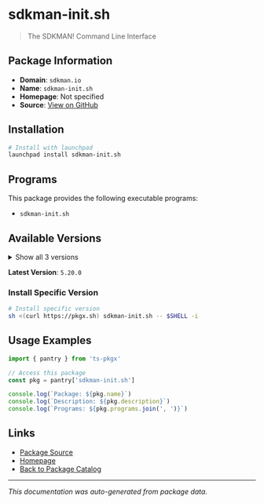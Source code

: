 # sdkman-init.sh

> The SDKMAN! Command Line Interface

## Package Information

- **Domain**: `sdkman.io`
- **Name**: `sdkman-init.sh`
- **Homepage**: Not specified
- **Source**: [View on GitHub](https://github.com/pkgxdev/pantry/tree/main/projects/sdkman.io/package.yml)

## Installation

```bash
# Install with launchpad
launchpad install sdkman-init.sh
```

## Programs

This package provides the following executable programs:

- `sdkman-init.sh`

## Available Versions

<details>
<summary>Show all 3 versions</summary>

- `5.20.0`, `5.19.0`, `5.18.2`

</details>

**Latest Version**: `5.20.0`

### Install Specific Version

```bash
# Install specific version
sh <(curl https://pkgx.sh) sdkman-init.sh -- $SHELL -i
```

## Usage Examples

```typescript
import { pantry } from 'ts-pkgx'

// Access this package
const pkg = pantry['sdkman-init.sh']

console.log(`Package: ${pkg.name}`)
console.log(`Description: ${pkg.description}`)
console.log(`Programs: ${pkg.programs.join(', ')}`)
```

## Links

- [Package Source](https://github.com/pkgxdev/pantry/tree/main/projects/sdkman.io/package.yml)
- [Homepage](#)
- [Back to Package Catalog](../../package-catalog.md)

---

*This documentation was auto-generated from package data.*
